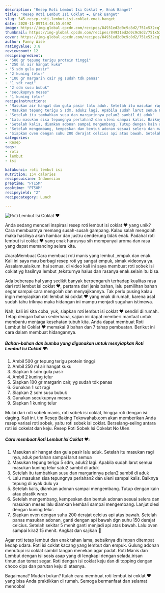 ```yaml
---
description: "Resep Roti Lembut Isi Coklat ❤️, Enak Banget"
title: "Resep Roti Lembut Isi Coklat ❤️, Enak Banget"
slug: 545-resep-roti-lembut-isi-coklat-enak-banget
date: 2020-11-09T14:48:55.649Z
image: https://img-global.cpcdn.com/recipes/84931ed2d0c9c8d2/751x532cq70/roti-lembut-isi-coklat-❤️-foto-resep-utama.jpg
thumbnail: https://img-global.cpcdn.com/recipes/84931ed2d0c9c8d2/751x532cq70/roti-lembut-isi-coklat-❤️-foto-resep-utama.jpg
cover: https://img-global.cpcdn.com/recipes/84931ed2d0c9c8d2/751x532cq70/roti-lembut-isi-coklat-❤️-foto-resep-utama.jpg
author: Fanny Wise
ratingvalue: 3.8
reviewcount: 12
recipeingredient:
- "500 gr tepung terigu protein tinggi"
- "250 ml air hangat kuku"
- "5 sdm gula pasir"
- "2 kuning telur"
- "100 gr margarin cair yg sudah tdk panas"
- "1 sdt ragi"
- "2 sdm susu bubuk"
- "secukupnya meses"
- "1 kuning telur"
recipeinstructions:
- "Masukan air hangat dan gula pasir lalu aduk. Setelah itu masukan ragi nya, aduk perlahan sampai larut semua"
- "Masukan tepung terigu 5 sdm, aduk2 lagi. Apabila sudah larut semua masukan kuning telur satu2 sambil di aduk"
- "Setelah itu tambahkan susu dan margarinnya pelan2 sambil di aduk"
- "Lalu masukan sisa tepungnya perlahan2 dan uleni sampai kalis. Baiknya tepung di ayak dulu ya"
- "Setelah kalis, diamkan adonan sampai mengembang. Tutup dengan kain atau plastik wrap"
- "Setelah mengembang, kempeskan dan bentuk adonan sesuai selera dan masukan meses lalu diamkan kembali sampai mengembang. Lanjut olesi dengan kuning telur."
- "Siapkan oven dengan suhu 200 derajat celcius api atas bawah. Setelah panas masukan adonan, ganti dengan api bawah dgn suhu 150 derajat celcius. Setelah sekitar 5 menit ganti menjadi api atas bawah. Lalu oven sampai kira2 15 menit. Angkat dan sajikan 🤗"
categories:
- Resep
tags:
- roti
- lembut
- isi

katakunci: roti lembut isi 
nutrition: 154 calories
recipecuisine: Indonesian
preptime: "PT15M"
cooktime: "PT50M"
recipeyield: "2"
recipecategory: Lunch

---
```



![Roti Lembut Isi Coklat ❤️](https://img-global.cpcdn.com/recipes/84931ed2d0c9c8d2/751x532cq70/roti-lembut-isi-coklat-❤️-foto-resep-utama.jpg)

Anda sedang mencari inspirasi resep roti lembut isi coklat ❤️ yang unik? Cara membuatnya memang susah-susah gampang. Kalau salah mengolah maka hasilnya akan hambar dan justru cenderung tidak enak. Padahal roti lembut isi coklat ❤️ yang enak harusnya sih mempunyai aroma dan rasa yang dapat memancing selera kita.

#caraMembuat Cara membuat roti manis yang lembut ,empuk dan enak. Kali ini saya mau berbagi resep roti yg sangat empuk, simak videonya ya. Assalamualaikum. hai semua. di video kali ini saya membuat roti sobek isi coklat yg hasilnya lembut ,teksturnya halus dan rasanya enak.selain itu bisa.

Ada beberapa hal yang sedikit banyak berpengaruh terhadap kualitas rasa dari roti lembut isi coklat ❤️, pertama dari jenis bahan, lalu pemilihan bahan segar sampai cara mengolah dan menyajikannya. Tak perlu pusing kalau ingin menyiapkan roti lembut isi coklat ❤️ yang enak di rumah, karena asal sudah tahu triknya maka hidangan ini mampu menjadi suguhan istimewa.


Nah, kali ini kita coba, yuk, siapkan roti lembut isi coklat ❤️ sendiri di rumah. Tetap dengan bahan sederhana, sajian ini dapat memberi manfaat untuk membantu menjaga kesehatan tubuh kita. Anda dapat membuat Roti Lembut Isi Coklat ❤️ memakai 9 bahan dan 7 tahap pembuatan. Berikut ini cara dalam membuat hidangannya.

<!--inarticleads1-->

##### Bahan-bahan dan bumbu yang digunakan untuk menyiapkan Roti Lembut Isi Coklat ❤️:

1. Ambil 500 gr tepung terigu protein tinggi
1. Ambil 250 ml air hangat kuku
1. Siapkan 5 sdm gula pasir
1. Ambil 2 kuning telur
1. Siapkan 100 gr margarin cair, yg sudah tdk panas
1. Gunakan 1 sdt ragi
1. Siapkan 2 sdm susu bubuk
1. Gunakan secukupnya meses
1. Siapkan 1 kuning telur


Mulai dari roti sobek manis, roti sobek isi coklat, hingga roti dengan isi daging. Kali ini, tim Resep Baking Tokowahab.com akan memberikan Anda resep variasi roti sobek, yaitu roti sobek isi coklat. Berselang-seling antara roti isi cokelat dan keju. Resep Roti Sobek Isi Cokelat No Ulen. 

<!--inarticleads2-->

##### Cara membuat Roti Lembut Isi Coklat ❤️:

1. Masukan air hangat dan gula pasir lalu aduk. Setelah itu masukan ragi nya, aduk perlahan sampai larut semua
1. Masukan tepung terigu 5 sdm, aduk2 lagi. Apabila sudah larut semua masukan kuning telur satu2 sambil di aduk
1. Setelah itu tambahkan susu dan margarinnya pelan2 sambil di aduk
1. Lalu masukan sisa tepungnya perlahan2 dan uleni sampai kalis. Baiknya tepung di ayak dulu ya
1. Setelah kalis, diamkan adonan sampai mengembang. Tutup dengan kain atau plastik wrap
1. Setelah mengembang, kempeskan dan bentuk adonan sesuai selera dan masukan meses lalu diamkan kembali sampai mengembang. Lanjut olesi dengan kuning telur.
1. Siapkan oven dengan suhu 200 derajat celcius api atas bawah. Setelah panas masukan adonan, ganti dengan api bawah dgn suhu 150 derajat celcius. Setelah sekitar 5 menit ganti menjadi api atas bawah. Lalu oven sampai kira2 15 menit. Angkat dan sajikan 🤗


Agar roti tetap lembut dan enak tahan lama, sebaiknya disimpan ditempat kedap udara. Roti isi coklat kacang yang lembut dan empuk. Gulung adonan menutupi isi coklat sambil tangan menekan agar padat. Roti Manis dan Lembut dengan isi sosis asap yang di lengkapi dengan selada,irisan timun,dan tomat segar. Roti dengan isi coklat keju dan di topping dengan choco cips dan parutan keju di atasnya. 

Bagaimana? Mudah bukan? Itulah cara membuat roti lembut isi coklat ❤️ yang bisa Anda praktikkan di rumah. Semoga bermanfaat dan selamat mencoba!
